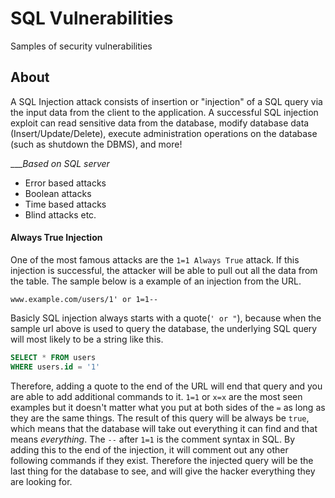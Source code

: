 # SQL Vulnerabilities
Samples of security vulnerabilities

## About
A SQL Injection attack consists of insertion or "injection" of a SQL query via the input data from the client to the application. A successful SQL injection exploit can read sensitive data from the database, modify database data (Insert/Update/Delete), execute administration operations on the database (such as shutdown the DBMS), and more!  

____Based on SQL server_
- Error based attacks
- Boolean attacks
- Time based attacks
- Blind attacks
etc.


#### Always True Injection
One of the most famous attacks are the `1=1 Always True` attack. If this injection is successful, the attacker will be able to pull out all the data from the table. The sample below is a example of an injection from the URL.
```
www.example.com/users/1' or 1=1--
```
Basicly SQL injection always starts with a quote(`' or "`), because when the sample url above is used to query the database, the underlying SQL query will most likely to be a string like this.
```sql
SELECT * FROM users
WHERE users.id = '1'
```
Therefore, adding a quote to the end of the URL will end that query and you are able to add additional commands to it. `1=1` or `x=x` are the most seen examples but it doesn't matter what you put at both sides of the `=` as long as they are the same things. The result of this query will be always be `true`, which means that the database will take out everything it can find and that means *everything*.
The `--` after `1=1` is the comment syntax in SQL. By adding this to the end of the injection, it will comment out any other following commands if they exist. Therefore the injected query will be the last thing for the database to see, and will give the hacker everything they are looking for.
